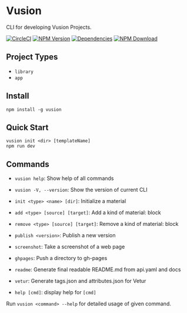 # Vusion

CLI for developing Vusion Projects.

[![CircleCI][circleci-img]][circleci-url]
[![NPM Version][npm-img]][npm-url]
[![Dependencies][david-img]][david-url]
[![NPM Download][download-img]][download-url]

[circleci-img]: https://img.shields.io/circleci/project/github/vusion/vusion.svg?style=flat-square
[circleci-url]: https://circleci.com/gh/vusion/vusion
[npm-img]: http://img.shields.io/npm/v/vusion.svg?style=flat-square
[npm-url]: http://npmjs.org/package/vusion
[david-img]: http://img.shields.io/david/vusion/vusion.svg?style=flat-square
[david-url]: https://david-dm.org/vusion/vusion
[download-img]: https://img.shields.io/npm/dm/vusion.svg?style=flat-square
[download-url]: https://npmjs.org/package/vusion

## Project Types

- `library`
- `app`

## Install

``` shell
npm install -g vusion
```

## Quick Start

``` shell
vusion init <dir> [templateName]
npm run dev
```

## Commands

- `vusion help`: Show help of all commands
- `vusion -V, --version`: Show the version of current CLI

- `init <type> <name> [dir]`: Initialize a material
- `add <type> [source] [target]`: Add a kind of material: block
- `remove <type> [source] [target]`: Remove a kind of material: block
- `publish <version>`: Publish a new version
- `screenshot`: Take a screenshot of a web page
- `ghpages`: Push a directory to gh-pages
- `readme`: Generate final readable README.md from api.yaml and docs
- `vetur`: Generate tags.json and attributes.json for Vetur
- `help [cmd]`: display help for `[cmd]`

Run `vusion <command> --help` for detailed usage of given command.
